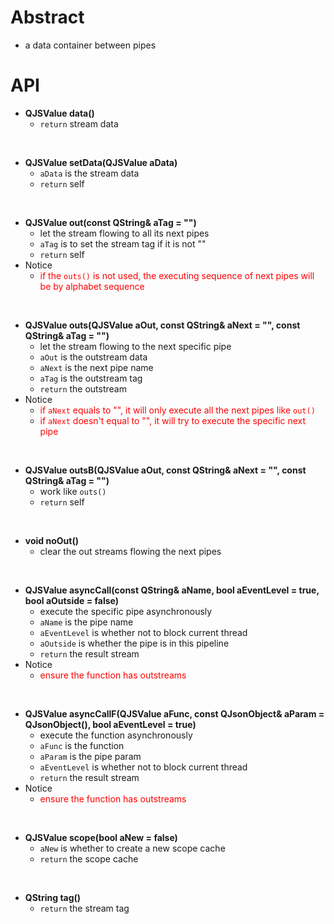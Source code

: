 # Abstract  
* a data container between pipes  

# API
* **QJSValue data()**  
    - `return` stream data  
</br>

* **QJSValue setData(QJSValue aData)**  
    - `aData` is the stream data  
    - `return` self  
</br>

* **QJSValue out(const QString& aTag = "")**  
    - let the stream flowing to all its next pipes  
    - `aTag` is to set the stream tag if it is not ""  
    - `return` self  
* Notice  
    - <font color="red">if the `outs()` is not used, the executing sequence of next pipes will be by alphabet sequence</font><br />  
</br>

* **QJSValue outs(QJSValue aOut, const QString& aNext = "", const QString& aTag = "")**  
    - let the stream flowing to the next specific pipe  
    - `aOut` is the outstream data  
    - `aNext` is the next pipe name  
    - `aTag` is the outstream tag  
    - `return` the outstream  
* Notice  
    - <font color="red">if `aNext` equals to "", it will only execute all the next pipes like `out()`</font><br />  
    - <font color="red">if `aNext` doesn't equal to "", it will try to execute the specific next pipe</font><br />  
</br>

* **QJSValue outsB(QJSValue aOut, const QString& aNext = "", const QString& aTag = "")**  
    - work like `outs()`  
    - `return` self  
</br>

* **void noOut()**  
    - clear the out streams flowing the next pipes  
</br>

* **QJSValue asyncCall(const QString& aName, bool aEventLevel = true, bool aOutside = false)**  
    - execute the specific pipe asynchronously  
    - `aName` is the pipe name  
    - `aEventLevel` is whether not to block current thread  
    - `aOutside` is whether the pipe is in this pipeline  
    - `return` the result stream  
* Notice  
    - <font color="red">ensure the function has outstreams</font><br />  
</br>

* **QJSValue asyncCallF(QJSValue aFunc, const QJsonObject& aParam = QJsonObject(), bool aEventLevel = true)**  
    - execute the function asynchronously  
    - `aFunc` is the function  
    - `aParam` is the pipe param  
    - `aEventLevel` is whether not to block current thread  
    - `return` the result stream  
* Notice  
    - <font color="red">ensure the function has outstreams</font><br />  
</br>

* **QJSValue scope(bool aNew = false)**  
    - `aNew` is whether to create a new scope cache  
    - `return` the scope cache  
</br>

* **QString tag()**  
    - `return` the stream tag  
</br>